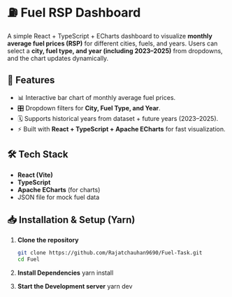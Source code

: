 # ⛽ Fuel RSP Dashboard

A simple React + TypeScript + ECharts dashboard to visualize **monthly average fuel prices (RSP)** for different cities, fuels, and years.
Users can select a **city, fuel type, and year (including 2023–2025)** from dropdowns, and the chart updates dynamically.

## 🚀 Features

- 📊 Interactive bar chart of monthly average fuel prices.
- 🎛️ Dropdown filters for **City, Fuel Type, and Year**.
- 🗓️ Supports historical years from dataset + future years (2023–2025).
- ⚡ Built with **React + TypeScript + Apache ECharts** for fast visualization.

## 🛠️ Tech Stack

- **React (Vite)**
- **TypeScript**
- **Apache ECharts** (for charts)
- JSON file for mock fuel data

## 📥 Installation & Setup (Yarn)

1. **Clone the repository**
   ```bash
   git clone https://github.com/Rajatchauhan9690/Fuel-Task.git
   cd Fuel
   ```
2. **Install Dependencies**
   yarn install

3. **Start the Development server**
   yarn dev
